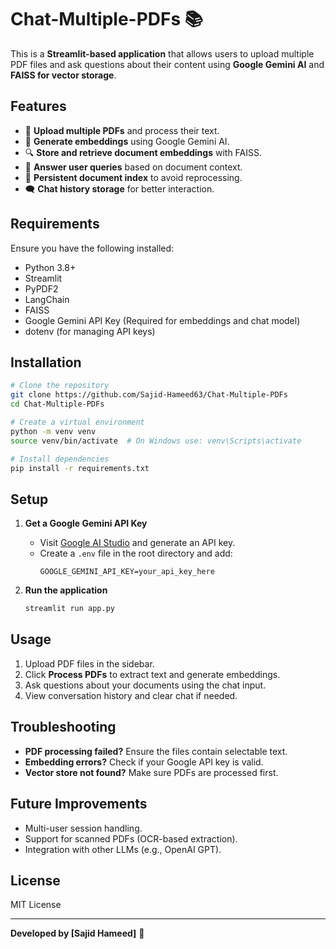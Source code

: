 # Chat-Multiple-PDFs 📚

This is a **Streamlit-based application** that allows users to upload multiple PDF files and ask questions about their content using **Google Gemini AI** and **FAISS for vector storage**.

## Features
- 📄 **Upload multiple PDFs** and process their text.
- 🧠 **Generate embeddings** using Google Gemini AI.
- 🔍 **Store and retrieve document embeddings** with FAISS.
- 🤖 **Answer user queries** based on document context.
- 💾 **Persistent document index** to avoid reprocessing.
- 🗨️ **Chat history storage** for better interaction.

## Requirements
Ensure you have the following installed:

- Python 3.8+
- Streamlit
- PyPDF2
- LangChain
- FAISS
- Google Gemini API Key (Required for embeddings and chat model)
- dotenv (for managing API keys)

## Installation
```sh
# Clone the repository
git clone https://github.com/Sajid-Hameed63/Chat-Multiple-PDFs
cd Chat-Multiple-PDFs

# Create a virtual environment
python -m venv venv
source venv/bin/activate  # On Windows use: venv\Scripts\activate

# Install dependencies
pip install -r requirements.txt
```

## Setup
1. **Get a Google Gemini API Key**
   - Visit [Google AI Studio](https://aistudio.google.com/) and generate an API key.
   - Create a `.env` file in the root directory and add:
     ```env
     GOOGLE_GEMINI_API_KEY=your_api_key_here
     ```

2. **Run the application**
   ```sh
   streamlit run app.py
   ```

## Usage
1. Upload PDF files in the sidebar.
2. Click **Process PDFs** to extract text and generate embeddings.
3. Ask questions about your documents using the chat input.
4. View conversation history and clear chat if needed.

## Troubleshooting
- **PDF processing failed?** Ensure the files contain selectable text.
- **Embedding errors?** Check if your Google API key is valid.
- **Vector store not found?** Make sure PDFs are processed first.

## Future Improvements
- Multi-user session handling.
- Support for scanned PDFs (OCR-based extraction).
- Integration with other LLMs (e.g., OpenAI GPT).

## License
MIT License

---
**Developed by [Sajid Hameed]** 🚀

